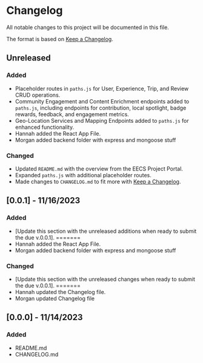 # Changelog

All notable changes to this project will be documented in this file.

The format is based on [Keep a Changelog](https://keepachangelog.com/en/1.0.0/).

## Unreleased

### Added


- Placeholder routes in `paths.js` for User, Experience, Trip, and Review CRUD operations.
- Community Engagement and Content Enrichment endpoints added to `paths.js`, including endpoints for contribution, local spotlight, badge rewards, feedback, and engagement metrics.
- Geo-Location Services and Mapping Endpoints added to `paths.js` for enhanced functionality.
- Hannah added the React App File.
- Morgan added backend folder with express and mongoose stuff

### Changed
- Updated `README.md` with the overview from the EECS Project Portal.
- Expanded `paths.js` with additional placeholder routes.
- Made changes to `CHANGELOG.md` to fit more with [Keep a Changelog](https://keepachangelog.com/en/1.0.0/).

## [0.0.1] - 11/16/2023

### Added

- [Update this section with the unreleased additions when ready to submit the due v.0.0.1].
=======
- Hannah added the React App File.
- Morgan added backend folder with express and mongoose stuff


### Changed


- [Update this section with the unreleased changes when ready to submit the due v.0.0.1].
=======
- Hannah updated the Changelog file.
- Morgan updated Changelog file


## [0.0.0] - 11/14/2023

### Added

- README.md
- CHANGELOG.md